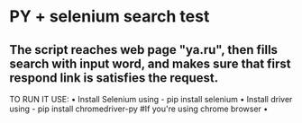 PY + selenium search test
====
The script reaches web page "ya.ru", then fills search with input word, and makes sure that first respond link is satisfies the request.
----
TO RUN IT USE:
• Install Selenium using - pip install selenium
• Install driver using - pip install chromedriver-py #If you're using chrome browser
• 
